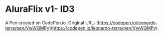 # AluraFlix v1- ID3

A Pen created on CodePen.io. Original URL: [https://codepen.io/leonardo-terra/pen/VwWQMPy](https://codepen.io/leonardo-terra/pen/VwWQMPy).


